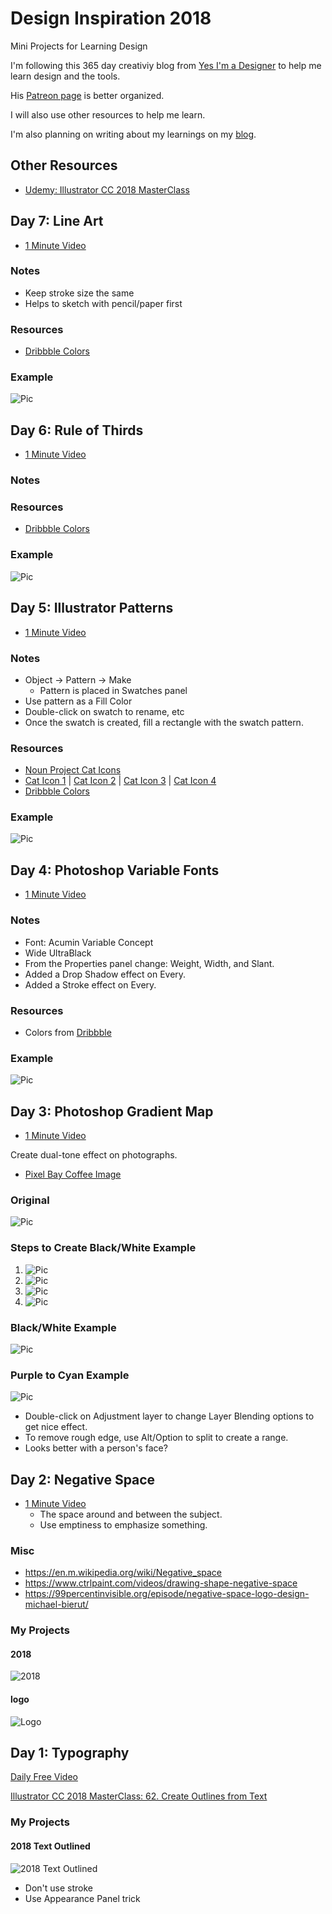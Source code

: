 # Design Inspiration 2018

Mini Projects for Learning Design

I'm following this 365 day creativiy blog from [Yes I'm a Designer](http://www.yesimadesigner.com/365-days-of-creativity-daily-inspiration/) to help me learn design and the tools.

His [Patreon page](https://www.patreon.com/yesimadesigner) is better organized.

I will also use other resources to help me learn.

I'm also planning on writing about my learnings on my [blog](http://h4labs.org/category/design/).

## Other Resources
- [Udemy: Illustrator CC 2018 MasterClass](https://www.udemy.com/illustrator-cc-masterclass/learn/v4/overview)

## Day 7: Line Art

- [1 Minute Video](https://youtu.be/58iN5l1p0EQ)

### Notes
- Keep stroke size the same
- Helps to sketch with pencil/paper first

### Resources
- [Dribbble Colors]()

### Example
![Pic](007_line_art/1x/.png)


## Day 6: Rule of Thirds

- [1 Minute Video](https://youtu.be/iWqQpR1obW0)

### Notes

### Resources
- [Dribbble Colors](https://dribbble.com/shots/4056436-2018-Dog-Year)

### Example
![Pic](006_rule_of_thirds/1x/rule.png)

## Day 5: Illustrator Patterns

- [1 Minute Video](https://youtu.be/achtdTKhINI)

### Notes
- Object -> Pattern -> Make
  - Pattern is placed in Swatches panel
- Use pattern as a Fill Color
- Double-click on swatch to rename, etc
- Once the swatch is created, fill a rectangle with the swatch pattern.

### Resources
- [Noun Project Cat Icons](https://thenounproject.com/search/?q=cat)
- [Cat Icon 1](https://thenounproject.com/search/?q=cat&i=196641) | [Cat Icon 2](https://thenounproject.com/search/?q=cat&i=755177) | [Cat Icon 3](https://thenounproject.com/search/?q=cat&i=729211) | [Cat Icon 4](https://thenounproject.com/search/?q=cat&i=975206)
- [Dribbble Colors](https://dribbble.com/shots/3738996-Crazy-About-Cats)

### Example
![Pic](005_illustrator_patterns/1x/cats.png)

## Day 4: Photoshop Variable Fonts

- [1 Minute Video](https://youtu.be/1GN7JQ6xdFE)

### Notes
- Font: Acumin Variable Concept
 - Wide UltraBlack
- From the Properties panel change: Weight, Width, and Slant.
- Added a Drop Shadow effect on Every.
- Added a Stroke effect on Every.

### Resources
- Colors from [Dribbble](https://dribbble.com/shots/4066245-Blueberries)

### Example
![Pic](004_variable_fonts/practice_every_day.png)

## Day 3: Photoshop Gradient Map

- [1 Minute Video](https://youtu.be/ewKQ3kTPXm0)

Create dual-tone effect on photographs.

- [Pixel Bay Coffee Image](https://pixabay.com/en/coffee-beans-coffee-bean-drink-1117933/)

### Original
![Pic](003_gradient_map/coffee.png)

### Steps to Create Black/White Example

1. ![Pic](003_gradient_map/lesson/01_click_lesson.png)
2.  ![Pic](003_gradient_map/lesson/02_create_map_lesson.png)
3. ![Pic](003_gradient_map/lesson/03_properties_panel_lesson.png)
4. ![Pic](003_gradient_map/lesson/04_click_black_white_lesson.png)

### Black/White Example
![Pic](003_gradient_map/coffee_gradient_map_bw.png)


### Purple to Cyan Example
![Pic](003_gradient_map/coffee_gradient_map_color.png)
- Double-click on Adjustment layer to change Layer Blending options to get nice effect.
- To remove rough edge, use Alt/Option to split to create a range.
- Looks better with a person's face?

## Day 2: Negative Space

- [1 Minute Video](https://youtu.be/EEfWjheHxSA)
	- The space around and between the subject.
	- Use emptiness to emphasize something.

### Misc
 - https://en.m.wikipedia.org/wiki/Negative_space
 - https://www.ctrlpaint.com/videos/drawing-shape-negative-space
 - https://99percentinvisible.org/episode/negative-space-logo-design-michael-bierut/

### My Projects

#### 2018
![2018](002_negative_space/negative_space_2018.png)

#### logo
![Logo](002_negative_space/neg_space_h4labs.png)

## Day 1: Typography

[Daily Free Video](https://youtu.be/H15pczyif_w)

[Illustrator CC 2018 MasterClass: 62. Create Outlines from Text](https://www.udemy.com/illustrator-cc-masterclass/learn/v4/t/lecture/6973118?start=0)

### My Projects

#### 2018 Text Outlined

![2018 Text Outlined](001_typography/01_2018_outline.png)

- Don't use stroke
- Use Appearance Panel trick
